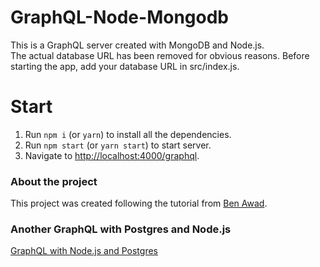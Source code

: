 # GraphQL-Node-Mongodb

This is a GraphQL server created with MongoDB and Node.js.  
The actual database URL has been removed for obvious reasons. Before starting the app, add your database URL in src/index.js.

# Start

1. Run `npm i` (or `yarn`) to install all the dependencies.
2. Run `npm start` (or `yarn start`) to start server.
3. Navigate to [http://localhost:4000/graphql](http://localhost:4000/graphql).

### About the project

This project was created following the tutorial from [Ben Awad](https://www.youtube.com/user/99baddawg).

### Another GraphQL with Postgres and Node.js
[GraphQL with Node.js and Postgres](https://github.com/hooheohee/graphql-node-postgres)
